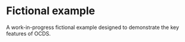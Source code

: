 # Fictional example

A work-in-progress fictional example designed to demonstrate the key features of OCDS.
